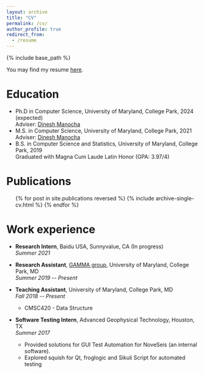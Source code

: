 ```yaml
---
layout: archive
title: "CV"
permalink: /cv/
author_profile: true
redirect_from:
  - /resume
---
```


{% include base_path %}

You may find my resume <a href="http://rayguan97.github.io/files/resume.pdf">here</a>.

Education
======
* Ph.D in Computer Science, University of Maryland, College Park, 2024 (expected) <br>
    Adviser: [Dinesh Manocha](https://www.cs.umd.edu/people/dmanocha)
* M.S. in Computer Science, University of Maryland, College Park, 2021  <br>
    Adviser: [Dinesh Manocha](https://www.cs.umd.edu/people/dmanocha)
* B.S. in Computer Science and Statistics, University of Maryland, College Park, 2019 <br>
    Graduated with Magna Cum Laude Latin Honor (GPA: 3.97/4)
    
Publications
======
  <ul>{% for post in site.publications reversed %}
    {% include archive-single-cv.html %}
  {% endfor %}</ul>


Work experience
======
* **Research Intern**, Baidu USA, Sunnyvalue, CA   (In progress)  <br>
  *Summer 2021*

* **Research Assistant**, [GAMMA group](https://gamma.umd.edu/), University of Maryland, College Park, MD <br>
  *Summer 2019 -- Present*

* **Teaching Assistant**, University of Maryland, College Park, MD <br>
  *Fall 2018 -- Present*
  * CMSC420 - Data Structure

* **Software Testing Intern**, Advanced Geophysical Technology, Houston, TX <br>
  *Summer 2017*
  * Provided solutions for GUI Test Automation for NoveSeis (an internal software).
  * Explored squish for Qt, froglogic and Sikuli Script for automated testing
